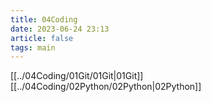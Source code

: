 ```yaml
---
title: 04Coding
date: 2023-06-24 23:13
article: false
tags: main
---
```


[[../04Coding/01Git/01Git|01Git]]  
[[../04Coding/02Python/02Python|02Python]]
